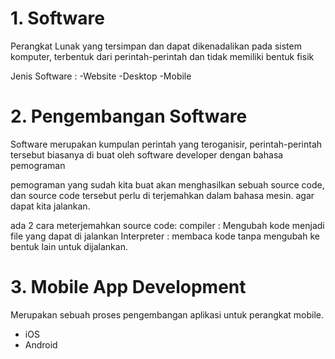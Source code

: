 # 1. Software
Perangkat Lunak yang tersimpan dan dapat dikenadalikan pada sistem komputer, terbentuk dari perintah-perintah dan tidak memiliki bentuk fisik 

Jenis Software : 
-Website 
-Desktop 
-Mobile

# 2. Pengembangan Software
Software merupakan kumpulan perintah yang teroganisir, perintah-perintah tersebut biasanya di buat oleh software developer dengan bahasa pemograman

pemograman yang sudah kita buat akan menghasilkan sebuah source code, dan source code tersebut perlu di terjemahkan dalam bahasa mesin. agar dapat kita jalankan.

ada 2 cara meterjemahkan source code:
compiler : Mengubah kode menjadi file yang dapat di jalankan 
Interpreter : membaca kode tanpa mengubah ke bentuk lain untuk dijalankan.

# 3. Mobile App Development
Merupakan sebuah proses pengembangan aplikasi untuk perangkat mobile.
 - iOS
 - Android


